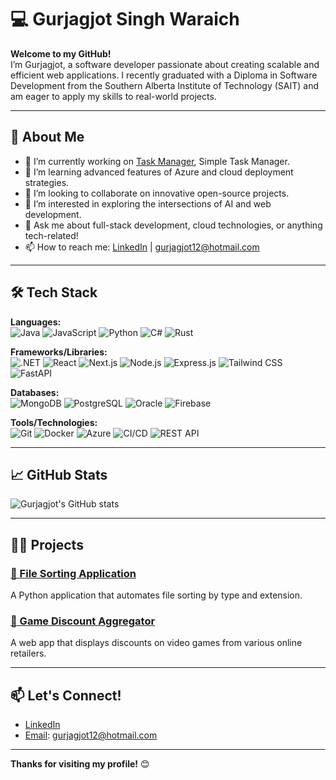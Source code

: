 # 💻 Gurjagjot Singh Waraich

**Welcome to my GitHub!**  
I’m Gurjagjot, a software developer passionate about creating scalable and efficient web applications. I recently graduated with a Diploma in Software Development from the Southern Alberta Institute of Technology (SAIT) and am eager to apply my skills to real-world projects.

---

## 🚀 About Me

- 🔭 I’m currently working on [Task Manager](https://github.com/JotWaraich/Task-Manager), Simple Task Manager.
- 🌱 I’m learning advanced features of Azure and cloud deployment strategies.
- 👯 I’m looking to collaborate on innovative open-source projects.
- 🤔 I’m interested in exploring the intersections of AI and web development.
- 💬 Ask me about full-stack development, cloud technologies, or anything tech-related!
- 📫 How to reach me: [LinkedIn](https://www.linkedin.com/in/gurjagjot-waraich) | gurjagjot12@hotmail.com

---

## 🛠️ Tech Stack

**Languages:**  
![Java](https://img.shields.io/badge/-Java-007396?style=flat&logo=java&logoColor=white) 
![JavaScript](https://img.shields.io/badge/-JavaScript-F7DF1E?style=flat&logo=javascript&logoColor=black) 
![Python](https://img.shields.io/badge/-Python-3776AB?style=flat&logo=python&logoColor=white) 
![C#](https://img.shields.io/badge/-C%23-239120?style=flat&logo=c-sharp&logoColor=white) 
![Rust](https://img.shields.io/badge/-Rust-000000?style=flat&logo=rust&logoColor=white)

**Frameworks/Libraries:**  
![.NET](https://img.shields.io/badge/-dotNET-512BD4?style=flat&logo=.net&logoColor=white)
![React](https://img.shields.io/badge/-React-61DAFB?style=flat&logo=react&logoColor=black)
![Next.js](https://img.shields.io/badge/-Next.js-000000?style=flat&logo=nextdotjs&logoColor=white)
![Node.js](https://img.shields.io/badge/-Node.js-339933?style=flat&logo=nodedotjs&logoColor=white)
![Express.js](https://img.shields.io/badge/-Express.js-000000?style=flat&logo=express&logoColor=white)
![Tailwind CSS](https://img.shields.io/badge/-Tailwind_CSS-38B2AC?style=flat&logo=tailwind-css&logoColor=white)
![FastAPI](https://img.shields.io/badge/-FastAPI-009688?style=flat&logo=fastapi&logoColor=white)

**Databases:**  
![MongoDB](https://img.shields.io/badge/-MongoDB-47A248?style=flat&logo=mongodb&logoColor=white)
![PostgreSQL](https://img.shields.io/badge/-PostgreSQL-4169E1?style=flat&logo=postgresql&logoColor=white)
![Oracle](https://img.shields.io/badge/-Oracle_SQL-F80000?style=flat&logo=oracle&logoColor=white)
![Firebase](https://img.shields.io/badge/-Firebase-FFCA28?style=flat&logo=firebase&logoColor=black)

**Tools/Technologies:**  
![Git](https://img.shields.io/badge/-Git-F05032?style=flat&logo=git&logoColor=white)
![Docker](https://img.shields.io/badge/-Docker-2496ED?style=flat&logo=docker&logoColor=white)
![Azure](https://img.shields.io/badge/-Azure-0078D4?style=flat&logo=microsoft-azure&logoColor=white)
![CI/CD](https://img.shields.io/badge/-CI%2FCD-0077B5?style=flat&logo=github-actions&logoColor=white)
![REST API](https://img.shields.io/badge/-REST_API-FF6C37?style=flat&logo=rest-api&logoColor=white)

---

## 📈 GitHub Stats

![Gurjagjot's GitHub stats](https://github-readme-stats.vercel.app/api?username=JotWaraich&show_icons=true&theme=radical)

---

## 🧑‍💻 Projects

### [📂 File Sorting Application](https://github.com/JotWaraich/File-Sorting)
A Python application that automates file sorting by type and extension.

### [💸 Game Discount Aggregator](https://github.com/JotWaraich/Game-Discount)
A web app that displays discounts on video games from various online retailers.

---

## 📫 Let's Connect!

- [LinkedIn](https://www.linkedin.com/in/gurjagjot-waraich)
- [Email](gurjagjot12@hotmail.com): gurjagjot12@hotmail.com

---

**Thanks for visiting my profile!** 😊
